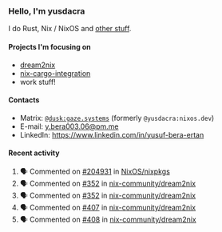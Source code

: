 ### Hello, I'm yusdacra

I do Rust, Nix / NixOS and [other stuff](https://gaze.systems/).

#### Projects I'm focusing on

- [dream2nix](https://github.com/nix-community/dream2nix)
- [nix-cargo-integration](https://github.com/yusdacra/nix-cargo-integration)
- work stuff!

#### Contacts

- Matrix: [`@dusk:gaze.systems`](https://matrix.to/#/@dusk:gaze.systems) (formerly `@yusdacra:nixos.dev`)
- E-mail: y.bera003.06@pm.me
- LinkedIn: https://www.linkedin.com/in/yusuf-bera-ertan

#### Recent activity

<!--START_SECTION:activity-->
1. 🗣 Commented on [#204931](https://github.com/NixOS/nixpkgs/issues/204931) in [NixOS/nixpkgs](https://github.com/NixOS/nixpkgs)
2. 🗣 Commented on [#352](https://github.com/nix-community/dream2nix/issues/352) in [nix-community/dream2nix](https://github.com/nix-community/dream2nix)
3. 🗣 Commented on [#352](https://github.com/nix-community/dream2nix/issues/352) in [nix-community/dream2nix](https://github.com/nix-community/dream2nix)
4. 🗣 Commented on [#407](https://github.com/nix-community/dream2nix/issues/407) in [nix-community/dream2nix](https://github.com/nix-community/dream2nix)
5. 🗣 Commented on [#408](https://github.com/nix-community/dream2nix/issues/408) in [nix-community/dream2nix](https://github.com/nix-community/dream2nix)
<!--END_SECTION:activity-->
